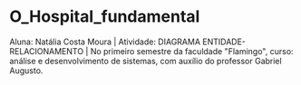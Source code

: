# O_Hospital_fundamental
Aluna: Natália Costa Moura | Atividade: DIAGRAMA ENTIDADE-RELACIONAMENTO | No primeiro semestre da faculdade "Flamingo", curso: análise e desenvolvimento de sistemas, com auxílio do professor Gabriel Augusto.
